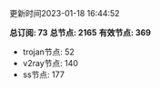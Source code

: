 更新时间2023-01-18 16:44:52

**总订阅: 73**
**总节点: 2165**
**有效节点: 369**
- trojan节点: 52
- v2ray节点: 140
- ss节点: 177
